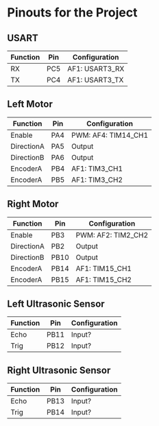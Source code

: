 # Pinouts for the Project

## USART
| Function | Pin | Configuration |
| --- | --- | --- |
| RX | PC5 | AF1: USART3\_RX |
| TX | PC4 | AF1: USART3\_TX |

## Left Motor
| Function | Pin | Configuration |
| --- | --- | --- |
| Enable | PA4 | PWM: AF4: TIM14\_CH1 |
| DirectionA | PA5 | Output |
| DirectionB | PA6 | Output |
| EncoderA | PB4 | AF1: TIM3\_CH1 |
| EncoderA | PB5 | AF1: TIM3\_CH2 |

## Right Motor
| Function | Pin | Configuration |
| --- | --- | --- |
| Enable | PB3 | PWM: AF2: TIM2\_CH2 |
| DirectionA | PB2 | Output |
| DirectionB | PB10 | Output |
| EncoderA | PB14 | AF1: TIM15\_CH1 |
| EncoderA | PB15 | AF1: TIM15\_CH2 |

## Left Ultrasonic Sensor
| Function | Pin | Configuration |
| --- | --- | --- |
| Echo | PB11 | Input? |
| Trig | PB12 | Input? |

## Right Ultrasonic Sensor
| Function | Pin | Configuration |
| --- | --- | --- |
| Echo | PB13 | Input? |
| Trig | PB14 | Input? |
